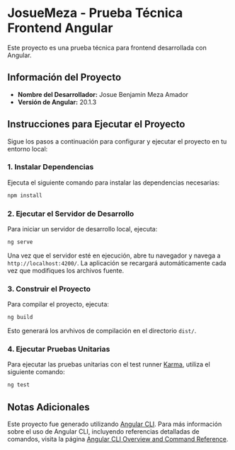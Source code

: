 # JosueMeza - Prueba Técnica Frontend Angular

Este proyecto es una prueba técnica para frontend desarrollada con Angular.

## Información del Proyecto

- **Nombre del Desarrollador:** Josue Benjamin Meza Amador
- **Versión de Angular:** 20.1.3

## Instrucciones para Ejecutar el Proyecto

Sigue los pasos a continuación para configurar y ejecutar el proyecto en tu entorno local:

### 1. Instalar Dependencias

Ejecuta el siguiente comando para instalar las dependencias necesarias:

```bash
npm install
```

### 2. Ejecutar el Servidor de Desarrollo

Para iniciar un servidor de desarrollo local, ejecuta:

```bash
ng serve
```

Una vez que el servidor esté en ejecución, abre tu navegador y navega a `http://localhost:4200/`. La aplicación se recargará automáticamente cada vez que modifiques los archivos fuente.

### 3. Construir el Proyecto

Para compilar el proyecto, ejecuta:

```bash
ng build
```

Esto generará los arvhivos de compilación en el directorio `dist/`.

### 4. Ejecutar Pruebas Unitarias

Para ejecutar las pruebas unitarias con el test runner [Karma](https://karma-runner.github.io), utiliza el siguiente comando:

```bash
ng test
```

## Notas Adicionales

Este proyecto fue generado utilizando [Angular CLI](https://github.com/angular/angular-cli). Para más información sobre el uso de Angular CLI, incluyendo referencias detalladas de comandos, visita la página [Angular CLI Overview and Command Reference](https://angular.dev/tools/cli).
